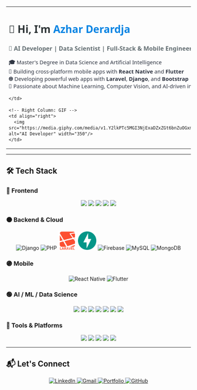 <!-- Intro Section -->
<table>
  <tr>
    <!-- Left Column: Textual Introduction -->
    <td align="left" style="vertical-align: top; font-family: 'Segoe UI', sans-serif;">

<h1 style="font-weight: bold; color: #2d3436;">
  <span>👋</span> <span style="animation: wave 1.5s infinite;">Hi, I'm <span style="color:#0984e3;">Azhar Derardja</span></span>
</h1>

<h3 style="color: #636e72;">🚀 AI Developer | Data Scientist | Full-Stack & Mobile Engineer</h3>

<p style="font-size: 1.05em; color: #2f3542;">
  <strong>🎓</strong> Master's Degree in Data Science and Artificial Intelligence<br>
  <strong>📱</strong> Building cross-platform mobile apps with <strong>React Native</strong> and <strong>Flutter</strong><br>
  <strong>🌐</strong> Developing powerful web apps with <strong>Laravel</strong>, <strong>Django</strong>, and <strong>Bootstrap</strong><br>
  <strong>🧠</strong> Passionate about Machine Learning, Computer Vision, and AI-driven innovation
</p>

    </td>

    <!-- Right Column: GIF -->
    <td align="right">
      <img src="https://media.giphy.com/media/v1.Y2lkPTc5MGI3NjExaDZxZGt6bnZuOGxmcjd3YmlqOG42ZjRoNWw3c2Q3MWxnYnJqaXY4cSZlcD12MV9pbnRlcm5hbF9naWZfYnlfaWQmY3Q9Zw/qgQUggAC3Pfv687qPC/giphy.gif" alt="AI Developer" width="350"/>
    </td>
  </tr>
</table>

---

## 🛠️ Tech Stack
<!-- Keep the rest as you have it; icons and sections are already styled correctly -->

### 🔵 Frontend
<p align="center">
  <img src="https://cdn.jsdelivr.net/gh/devicons/devicon/icons/html5/html5-original.svg" width="50" />
  <img src="https://cdn.jsdelivr.net/gh/devicons/devicon/icons/css3/css3-original.svg" width="50" />
  <img src="https://cdn.jsdelivr.net/gh/devicons/devicon/icons/javascript/javascript-original.svg" width="50" />
  <img src="https://cdn.jsdelivr.net/gh/devicons/devicon/icons/react/react-original.svg" width="50" />
  <img src="https://cdn.jsdelivr.net/gh/devicons/devicon/icons/bootstrap/bootstrap-original.svg" width="50" />
</p>

### 🟠 Backend & Cloud
<p align="center">
  <img src="https://cdn.jsdelivr.net/gh/devicons/devicon/icons/django/django-plain.svg" width="50" alt="Django" />
  <img src="https://cdn.jsdelivr.net/gh/devicons/devicon/icons/php/php-original.svg" width="50" alt="PHP" />
  <img src="https://raw.githubusercontent.com/devicons/devicon/master/icons/laravel/laravel-plain-wordmark.svg" width="50" alt="Laravel" />
  <img src="https://raw.githubusercontent.com/devicons/devicon/master/icons/fastapi/fastapi-original.svg" width="50" alt="FastAPI" />
  <img src="https://cdn.jsdelivr.net/gh/devicons/devicon/icons/firebase/firebase-plain.svg" width="50" alt="Firebase" />
  <img src="https://cdn.jsdelivr.net/gh/devicons/devicon/icons/mysql/mysql-original.svg" width="50" alt="MySQL" />
  <img src="https://cdn.jsdelivr.net/gh/devicons/devicon/icons/mongodb/mongodb-original.svg" width="50" alt="MongoDB" />
</p>

### 🟣 Mobile
<p align="center">
  <img src="https://cdn.jsdelivr.net/gh/devicons/devicon/icons/react/react-original.svg" width="50" title="React Native" />
  <img src="https://cdn.jsdelivr.net/gh/devicons/devicon/icons/flutter/flutter-original.svg" width="50" title="Flutter" />
</p>

### 🟢 AI / ML / Data Science
<p align="center">
  <img src="https://cdn.jsdelivr.net/gh/devicons/devicon/icons/python/python-original.svg" width="50" />
  <img src="https://www.vectorlogo.zone/logos/tensorflow/tensorflow-icon.svg" width="50" />
  <img src="https://upload.wikimedia.org/wikipedia/commons/a/ae/Keras_logo.svg" width="50" />
  <img src="https://upload.wikimedia.org/wikipedia/commons/1/10/PyTorch_logo_icon.svg" width="50" />
  <img src="https://upload.wikimedia.org/wikipedia/commons/3/31/NumPy_logo_2020.svg" width="50" />
  <img src="https://upload.wikimedia.org/wikipedia/commons/e/ed/Pandas_logo.svg" width="50" />
  <img src="https://upload.wikimedia.org/wikipedia/commons/0/05/Scikit_learn_logo_small.svg" width="50" />
</p>

### 🔴 Tools & Platforms
<p align="center">
  <img src="https://cdn.jsdelivr.net/gh/devicons/devicon/icons/git/git-original.svg" width="50" />
  <img src="https://cdn.jsdelivr.net/gh/devicons/devicon/icons/github/github-original.svg" width="50" />
  <img src="https://cdn.jsdelivr.net/gh/devicons/devicon/icons/docker/docker-original.svg" width="50" />
  <img src="https://upload.wikimedia.org/wikipedia/commons/d/d0/Google_Colaboratory_SVG_Logo.svg" width="50" />
  <img src="https://upload.wikimedia.org/wikipedia/commons/3/38/Jupyter_logo.svg" width="50" />
</p>

---

## 📬 Let's Connect

<p align="center">
  <a href="https://www.linkedin.com/in/azhar-derardja-052a96217/" target="_blank">
    <img src="https://img.shields.io/badge/LinkedIn-blue?style=for-the-badge&logo=linkedin" alt="LinkedIn" />
  </a>
  <a href="mailto:azharderardja@gmail.com">
    <img src="https://img.shields.io/badge/Gmail-red?style=for-the-badge&logo=gmail" alt="Gmail" />
  </a>
  <a href="https://azharderardja.netlify.app/" target="_blank">
    <img src="https://img.shields.io/badge/Portfolio-34495e?style=for-the-badge&logo=firefox-browser&logoColor=white" alt="Portfolio" />
  </a>
  <a href="https://github.com/azharderardja" target="_blank">
    <img src="https://img.shields.io/badge/GitHub-000000?style=for-the-badge&logo=github" alt="GitHub" />
  </a>
</p>
